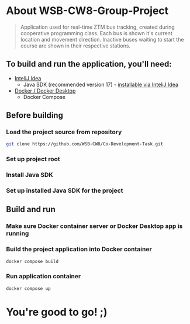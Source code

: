 # About WSB-CW8-Group-Project
> Application used for real-time ZTM bus tracking, created during cooperative programming class. Each bus is shown it's current location and movement direction. Inactive buses waiting to start the course are shown in their respective stations.


## To build and run the application, you'll need:
* [InteliJ Idea](https://www.jetbrains.com/idea/)
    * Java SDK (recommended version 17) - [installable via InteliJ Idea](https://www.jetbrains.com/help/idea/sdk.html#change-project-sdk)
* [Docker / Docker Desktop](https://www.docker.com/)
    * Docker Compose

## Before building
### Load the project source from repository

```bash
git clone https://github.com/WSB-CW8/Co-Development-Task.git
```

### Set up project root
### Install Java SDK
### Set up installed Java SDK for the project
## Build and run
### Make sure Docker container server or Docker Desktop app is running
### Build the project application into Docker container
```bash
docker compose build
```

### Run application container

```bash
docker compose up
```

# You're good to go! ;)
